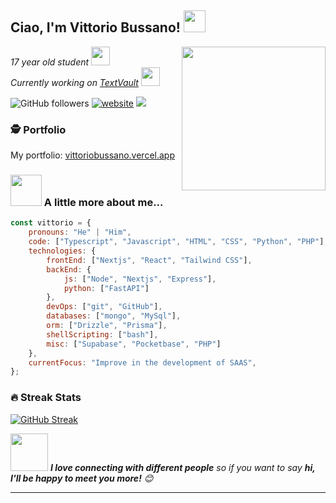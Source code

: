 <h2>Ciao, I'm Vittorio Bussano! <img src="https://cdn.discordapp.com/emojis/1150902052365549669.webp?size=48&quality=lossless" width="35"></h2>
<img align='right' src="https://media1.giphy.com/media/v1.Y2lkPTc5MGI3NjExcHkxcXByMDI5OXZxNTY2M2dndjM1ODJnMmJyNDd6YW90azUwMzgyeCZlcD12MV9pbnRlcm5hbF9naWZfYnlfaWQmY3Q9cw/WFZvB7VIXBgiz3oDXE/giphy.webp" width="230">
<p><em>17 year old student <img src="https://media.giphy.com/media/fYSnHlufseco8Fh93Z/giphy.gif" width="30"> 
</em></br><em>Currently working on <a href="https://github.com/GIMMI42PIASTRATO/TextVault">TextVault</a> <img src="https://media.giphy.com/media/WUlplcMpOCEmTGBtBW/giphy.gif" width="30"> 
</em></p>

![GitHub followers](https://img.shields.io/github/followers/GIMMI42PIASTRATO?label=Follow&style=social)
[![website](https://img.shields.io/badge/Website-46a2f1.svg?&style=flat-square&logo=Google-Chrome&logoColor=white&link=https://anmolsingh.me/)](https://anmolsingh.me/)
![](https://visitor-badge.glitch.me/badge?page_id=anmol098.anmol098)

### 🕵️ Portfolio

My portfolio: [vittoriobussano.vercel.app](https://vittoriobussano.vercel.app/)

### <img src="https://media.giphy.com/media/VgCDAzcKvsR6OM0uWg/giphy.gif" width="50"> A little more about me...  

```javascript
const vittorio = {
    pronouns: "He" | "Him",
    code: ["Typescript", "Javascript", "HTML", "CSS", "Python", "PHP"],
    technologies: {
        frontEnd: ["Nextjs", "React", "Tailwind CSS"],
        backEnd: {
            js: ["Node", "Nextjs", "Express"],
            python: ["FastAPI"]
        },
        devOps: ["git", "GitHub"],
        databases: ["mongo", "MySql"],
        orm: ["Drizzle", "Prisma"],
        shellScripting: ["bash"],
        misc: ["Supabase", "Pocketbase", "PHP"]
    },
    currentFocus: "Improve in the development of SAAS",
};
```

### 🔥 Streak Stats
<a href="https://git.io/streak-stats"><img src="https://streak-stats.demolab.com/?user=GIMMI42PIASTRATO" alt="GitHub Streak" /></a>

<img src="https://media.giphy.com/media/LnQjpWaON8nhr21vNW/giphy.gif" width="60"> <em><b>I love connecting with different people</b> so if you want to say <b>hi, I'll be happy to meet you more!</b> 😊</em>

---
